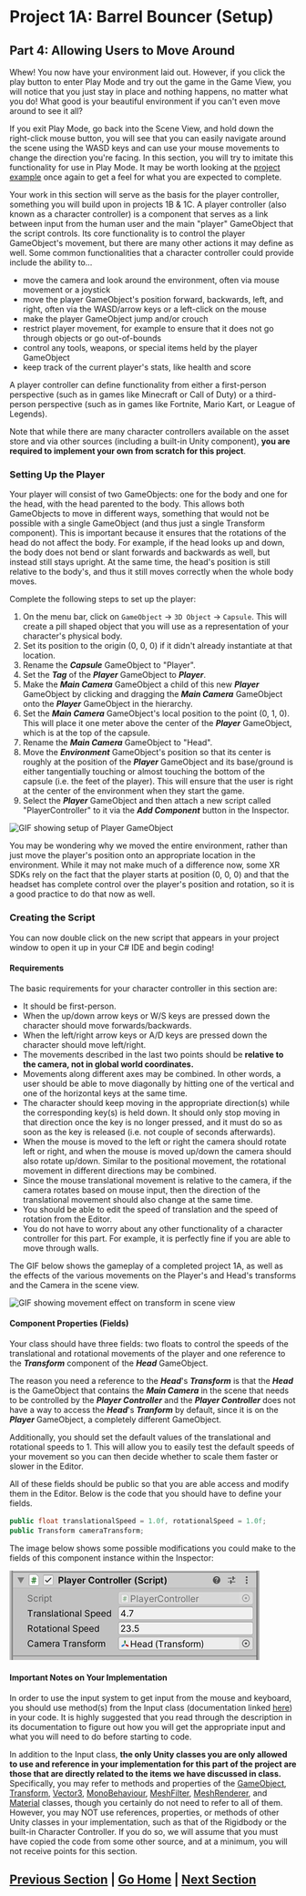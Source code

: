 # Project 1A: Barrel Bouncer (Setup)

## Part 4: Allowing Users to Move Around

Whew! You now have your environment laid out. However, if you click the play button to enter Play Mode and try out the game in the Game View, you will notice that you just stay in place and nothing happens, no matter what you do! What good is your beautiful environment if you can't even move around to see it all?

If you exit Play Mode, go back into the Scene View, and hold down the right-click mouse button, you will see that you can easily navigate around the scene using the WASD keys and can use your mouse movements to change the direction you're facing. In this section, you will try to imitate this functionality for use in Play Mode. It may be worth looking at the [project example](https://connect.unity.com/p/cmsc388m-project-1a) once again to get a feel for what you are expected to complete.

Your work in this section will serve as the basis for the player controller, something you will build upon in projects 1B & 1C. A player controller (also known as a character controller) is a component that serves as a link between input from the human user and the main "player" GameObject that the script controls. Its core functionality is to control the player GameObject's movement, but there are many other actions it may define as well. Some common functionalities that a character controller could provide include the ability to...

- move the camera and look around the environment, often via mouse movement or a joystick
- move the player GameObject's position forward, backwards, left, and right, often via the WASD/arrow keys or a left-click on the mouse
- make the player GameObject jump and/or crouch
- restrict player movement, for example to ensure that it does not go through objects or go out-of-bounds
- control any tools, weapons, or special items held by the player GameObject
- keep track of the current player's stats, like health and score

A player controller can define functionality from either a first-person perspective (such as in games like Minecraft or Call of Duty) or a third-person perspective (such as in games like Fortnite, Mario Kart, or League of Legends).

Note that while there are many character controllers available on the asset store and via other sources (including a built-in Unity component), **you are required to implement your own from scratch for this project**.

### Setting Up the Player

Your player will consist of two GameObjects: one for the body and one for the head, with the head parented to the body. This allows both GameObjects to move in different ways, something that would not be possible with a single GameObject (and thus just a single Transform component). This is important because it ensures that the rotations of the head do not affect the body. For example, if the head looks up and down, the body does not bend or slant forwards and backwards as well, but instead still stays upright. At the same time, the head's position is still relative to the body's, and thus it still moves correctly when the whole body moves.

Complete the following steps to set up the player:

1. On the menu bar, click on `GameObject` -> `3D Object` -> `Capsule`. This will create a pill shaped object that you will use as a representation of your character's physical body.
2. Set its position to the origin (0, 0, 0) if it didn't already instantiate at that location.
3. Rename the _**Capsule**_ GameObject to "Player".
4. Set the _**Tag**_ of the _**Player**_ GameObject to _**Player**_.
5. Make the _**Main Camera**_ GameObject a child of this new _**Player**_ GameObject by clicking and dragging the _**Main Camera**_ GameObject onto the _**Player**_ GameObject in the hierarchy.
6. Set the _**Main Camera**_ GameObject's local position to the point (0, 1, 0). This will place it one meter above the center of the _**Player**_ GameObject, which is at the top of the capsule.
7. Rename the _**Main Camera**_ GameObject to "Head".
8. Move the _**Environment**_ GameObject's position so that its center is roughly at the position of the _**Player**_ GameObject and its base/ground is either tangentially touching or almost touching the bottom of the capsule (i.e. the feet of the player). This will ensure that the user is right at the center of the environment when they start the game.
9. Select the _**Player**_ GameObject and then attach a new script called "PlayerController" to it via the _**Add Component**_ button in the Inspector.

![GIF showing setup of Player GameObject](images/setup.gif)

You may be wondering why we moved the entire environment, rather than just move the player's position onto an appropriate location in the environment. While it may not make much of a difference now, some XR SDKs rely on the fact that the player starts at position (0, 0, 0) and that the headset has complete control over the player's position and rotation, so it is a good practice to do that now as well.

### Creating the Script

You can now double click on the new script that appears in your project window to open it up in your C# IDE and begin coding!

#### Requirements

The basic requirements for your character controller in this section are:

- It should be first-person.
- When the up/down arrow keys or W/S keys are pressed down the character should move forwards/backwards.
- When the left/right arrow keys or A/D keys are pressed down the character should move left/right.
- The movements described in the last two points should be **relative to the camera, not in global world coordinates.**
- Movements along different axes may be combined. In other words, a user should be able to move diagonally by hitting one of the vertical and one of the horizontal keys at the same time.
- The character should keep moving in the appropriate direction(s) while the corresponding key(s) is held down. It should only stop moving in that direction once the key is no longer pressed, and it must do so as soon as the key is released (i.e. not couple of seconds afterwards).
- When the mouse is moved to the left or right the camera should rotate left or right, and when the mouse is moved up/down the camera should also rotate up/down. Similar to the positional movement, the rotational movement in different directions may be combined.
- Since the mouse translational movement is relative to the camera, if the camera rotates based on mouse input, then the direction of the translational movement should also change at the same time.
- You should be able to edit the speed of translation and the speed of rotation from the Editor.
- You do not have to worry about any other functionality of a character controller for this part. For example, it is perfectly fine if you are able to move through walls.

The GIF below shows the gameplay of a completed project 1A, as well as the effects of the various movements on the Player's and Head's transforms and the Camera in the scene view.

![GIF showing movement effect on transform in scene view](images/movement.gif)

#### Component Properties (Fields)

Your class should have three fields: two floats to control the speeds of the translational and rotational movements of the player and one reference to the _**Transform**_ component of the _**Head**_ GameObject.

The reason you need a reference to the _**Head**_'s _**Transform**_ is that the _**Head**_ is the GameObject that contains the _**Main Camera**_ in the scene that needs to be controlled by the _**Player Controller**_ and the _**Player Controller**_ does not have a way to access the _**Head**_'s _**Tranform**_ by default, since it is on the _**Player**_ GameObject, a completely different GameObject.

Additionally, you should set the default values of the translational and rotational speeds to 1. This will allow you to easily test the default speeds of your movement so you can then decide whether to scale them faster or slower in the Editor.

All of these fields should be public so that you are able access and modify them in the Editor. Below is the code that you should have to define your fields.

```c#
public float translationalSpeed = 1.0f, rotationalSpeed = 1.0f;
public Transform cameraTransform;
```

The image below shows some possible modifications you could make to the fields of this component instance within the Inspector:

![Image that shows PlayerController script properties in the Inspector](images/inspector-properties.png)

#### Important Notes on Your Implementation

In order to use the input system to get input from the mouse and keyboard, you should use method(s) from the Input class (documentation linked [here](https://docs.unity3d.com/ScriptReference/Input.html)) in your code. It is highly suggested that you read through the description in its documentation to figure out how you will get the appropriate input and what you will need to do before starting to code.

In addition to the Input class, **the only Unity classes you are only allowed to use and reference in your implementation for this part of the project are those that are directly related to the items we have discussed in class.** Specifically, you may refer to methods and properties of the [GameObject](https://docs.unity3d.com/ScriptReference/GameObject.html), [Transform](https://docs.unity3d.com/ScriptReference/Transform.html), [Vector3](https://docs.unity3d.com/ScriptReference/Vector3.html), [MonoBehaviour](https://docs.unity3d.com/ScriptReference/MonoBehaviour.html), [MeshFilter](https://docs.unity3d.com/ScriptReference/MeshFilter.html), [MeshRenderer](https://docs.unity3d.com/ScriptReference/MeshRenderer.html), and [Material](https://docs.unity3d.com/ScriptReference/Material.html) classes, though you certainly do not need to refer to all of them. However, you may NOT use references, properties, or methods of other Unity classes in your implementation, such as that of the Rigidbody or the built-in Character Controller. If you do so, we will assume that you must have copied the code from some other source, and at a minimum, you will not receive points for this section.

## [Previous Section](../design-scene) | [Go Home](..) | [Next Section](../submission)
